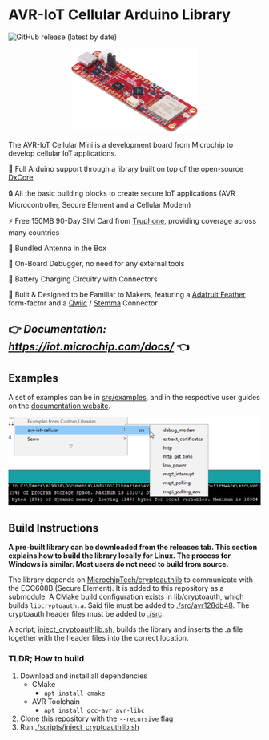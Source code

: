 # AVR-IoT Cellular Arduino Library
![GitHub release (latest by date)](https://img.shields.io/github/v/release/microchip-pic-avr-solutionsavr-iot-cellular-arduino-library?logo=data%3Aimage%2Fpng%3Bbase64%2CiVBORw0KGgoAAAANSUhEUgAAADAAAAAwCAYAAABXAvmHAAAACXBIWXMAAA7DAAAOwwHHb6hkAAAAGXRFWHRTb2Z0d2FyZQB3d3cuaW5rc2NhcGUub3Jnm%2B48GgAACc5JREFUaIHlmXtwVNUdxz%2B%2Fcze7ySbZPHkFoYENDwkwpVio2AqiolZ56tgZ30Jbp5axKAJCwfC2Su0gpeig0toi6piiFdTp0AFGRUWLVIsCgfCK8jIJkGSz2ce9p39s2Oyyrxsfnen0O3Nn7vnd3%2Fec3%2B%2Fc3%2F2d3zkX%2Fsch30QnurLS2RgIVFhKD1XoARZykYgUobXRPkibFk6LliNoc09QG%2F%2FqfvBgvYD%2BumN%2FZQd0ZaWzIRy4Dm3dBDIGKAOUzVFbRbNLa6qdYmzw1NTUJ9FSQBHQkL6rTuJ0ZXl3CTl%2BIeh7gG7pdLW2NcFtWljXJb9ohuzaFWqXXQQ8AFjAOeAxIJCMbNuBk0OH5jr8vhkIM4nMzDcM%2BWVpzcE17Y2pRMKrDPgCOADsSMay9cobB3gvc7T5PkRYKiJFIoKdq5NYcubiPt9pvz8JdAH%2BCZS0O5EUaR3QYHzZz%2FugpdkGXAyRsLB7dQ662DTVEzoSFW8C%2B9qNfxc4koqVcpp0ZaWzMdS2WsNPY%2FUiM6tBS7s09X2nfQDQ%2BsbSA4c22lVP6oAePjyrofnMOpDbEgidCI3OvwUA6pwqa5hn37602ec8EkJIg2poObsqmfEJEIlcXxEpvpVeIR1apm0mmAQHGvp770VzT3qaxjFyJJ7qjeSvfwFjUGVU3rE0pZ99o2dPcletJn%2F9BrIuHRU3EVozrb6i4nI7DsR5ebqiYphS1tsguSkJIqh%2B%2FfFseBGVnw%2BA1VDPuSmT0KdOxbuZIoQkLw%2FPSy9jeCsiAr%2BfpttvIbxnT6zap81B85I%2BR460pXMg%2Bgb0mDEOpawn0xkPoF0ucpc%2FguTlRbONFJfgnjcfrTNnKQD3nLmovt4OeXY27qrF4HTG6lbmOdXcdLbEOdB44tgdICMzEdz3zcBROThBnnXV1TjHjctEx3nNtThvvClBbgweTPYdd8YLNQ%2BeGtBnaLr%2BBOBweXl2vtPYA3jPMzuiq%2BPeceko8p9ZhxhG0s7M48dpmjwBfe5chHlBCBk9yvBUb0RKSpJb4%2FdzbuINmMeOxUrfKu3Z%2B0rZvj2cjKIA8pzGpA7jo37F3UtJCbnLHklpPIBRVkbOAzOTPhPDIHfZ8tTGA%2BTkkFu16MIxLm%2F4%2FNjPU1GUBhFkaupeAaXIXVCFUVaWVg3AddPNOC75frzxImTfdTeOUZdl5Dsu%2ByGuiZPiZFqxtMHr7ZXUtPoBA3qA%2FmG8WMfdS34%2Bjh9cmnFwiMy0%2B%2BEqcLliRlE4J022xQfImTkL1aVLrAlFptIrk60NxuzigvEi8pMLzIi%2FDwTQLS1kjR5jayVWJaVgmYQ%2F%2BKDdAI2uq8M5foKthU%2FcblTXLoS2bIm1YqCvuPDTFY1nP4sbS4RRGXsEAtUvE%2F7wQzuqAGRPnYbRv3%2B0HdrxDsFNr9nmO68fT9aP4tYyEZHHmwYOjPuIlCBJ0lQkhJzjJ8D5DyocpnVRFTqYdF%2BRAMlx4354IaIimVprTeuKx9ANtkocEME9fwEqLz9W2jtgBpfGCozZJcVLAM8FbLIuH03eylXo%2BnrM9hVSn2lElMIxYqS9UOpRhq6vJ7zn3xF%2Bqw%2Fd2IDzqqvt%2BVBQiDizCO%2BI28sMm1VSuH1F49mjEEmjXROIpaXkLlmGGAY5989Ede8efeZ%2F9hnMmv32DBAh51f3Y5SVRQu34KbXCO94x9aGSERw3Xo7xuAhsTJDiVp9vKzMfd6BrAtGJXfxUlS3yHZXFRTgnje%2F4%2BNra6N1ySJ0OOm6kgBVVIR7ztwOvmXhW7II3eqzNwlOJ7lVC8HhiBUPceVlzwIwZhUXLYydMdett5F9511xnRh9%2B2IdPED44AEA9IkTqJJSjCFDbBlheL2Y%2B%2Fdh1tZG%2BGfPgmnaWhcAVNdu0NJMaPdHUZmGETO7Fm2SL%2Fv19QFuAMfAi%2FFseBHc7oRO9MmTnJsyEauxMdKpx4Pnb5tRPXrYMsI6cZymieOxmpoAEKcLzwsvYiSpq5LC18K5KZMwjx6NdWKLMbukaCpQLNnZ5D%2B1FtUj%2BWoreXkoTwHBbVsj5EAA6%2FgXOK%2F7sb3cnp%2BP5LgJv%2F1WRGCaWDX7cU2c3JHp0sHpxOjdm9Cbb3B%2Br6o0rcbs4qJrRUk%2F95yHyLryqrR9GIMGEd79EVZdHQDWkcM4KiowKvplNgBwDKok%2FP57WCdORPgnT6IKC3B8d5gtvlFejnXkcEcSUXq3EpGPssZcgeuWzDtIRMiZfl80hWrLwveb5ZGYtuWBA%2FfDVYgrOyry%2F34V1uef2%2BPTvpcoLo40tHrXmHfFWJX32Io7JD8%2FPfM8tEXg%2BfVgWZFmSws0N5N1xVhbdFXaBfythHftivCDQay6OpzX32C%2FzCgsIrRtaxBlTVcF1dXvSrduJ%2BxZD8FNmxJSaKD6ZcIf7LTbBTn3Tsco6xlth7ZvI%2Fj6Ztt85%2BQpZI0d%2B2bp%2FsM1SkRagVfsEM1P9%2BBfszpBrk2T1sULwe%2B3ZYBZW4vV2FFSRMqMR9GNNssMpch99LdrBbSKtNXTgJmW1NKCb84sdCB5LWTW1uJ%2Fem3mwQMBfPPnotvi9%2BrWqVP4f%2Fe4PQfggOHx%2FAM69sQfi8gbKdW1xrd8KeGDB9OoaNqefQZz3960I%2FufWIm5b1%2FSZ4G%2FVhN%2B%2F70MtgPwuIgEod0BEdEisgAIJdMOvr6Z4KuZo0wH2iKhZCZ%2FmeGdO2n7y3Mpj1u01rQuWQytremG2auU%2BtP5RvRUQkQ%2BBhIC3Kqri9Q%2B7VknE8K7dxN4YUOicS3N%2BObPQ4eSzlEU5qFa%2FGufSvnYsqwZIhKN47iTOaVUFfBJVBAM4pszC6v9lMEOtNb4V62MLlbtQvyPLMesO5aaGMNv%2B%2BM6zL1JQ%2FEPDodjS6wgzgERaVZK3QqcAfCvWU04poCyC6upCd%2B8h9DNzaA1gT8%2FR%2BAV2wfO6EAgIRS11juUUnNFJC7%2Bkq4coVBonLXz%2FVebfzYtx27ZfCFEBCkpQQoLsQ4dsh2CsXz3rxfguu12gBql1GgROZmgl6qDhhGXTLPOND4FOFLpfNtQngI81Rv3O8rLx4lI0vhLu3af7ue9S9BrgJxvxcLM%2BCyrV%2FmEwq1ba1MpZCw%2BvqwoH42o9UT%2BHP43scllOO%2FO9KPD1k%2BEk15vV0PpJ4Cbsfsv%2BKvjrIheUFJz%2BEnJVB3Qid%2BsGqSxos%2FVlpLlaL7XGa5NtGn0S4alFpTU1tbZJXXaCD18eFZ905lrBJmOcCVf%2FyM%2FC%2Fp5sFaX1hxJXmOkwdeaxQavt5c2rIlayzhgBFAKZNofBoFjAm8Dm8M5vr93%2F%2BSUvSOKJPjGwuBARYWrQOteWkyvIBeJqGK0dhM55msWdL0lHBWHdaB079HTduL7%2FwL%2FAZqJ1CYE5LswAAAAAElFTkSuQmCC&style=flat-square)

<p align="center">
<img width="50%" style={{paddingTop: "10px", paddingBottom: "10px"}} src="./readme_images/mini-board-2.png" />
</p>
The AVR-IoT Cellular Mini is a development board from Microchip to develop cellular IoT applications.

📓 Full Arduino support through a library built on top of the open-source [DxCore](https://github.com/SpenceKonde/DxCore)

🔒 All the basic building blocks to create secure IoT applications (AVR Microcontroller, Secure Element and a Cellular Modem)

⚡ Free 150MB 90-Day SIM Card from [Truphone](https://truphone.com), providing coverage across many countries

📡 Bundled Antenna in the Box

🐞 On-Board Debugger, no need for any external tools

🔋  Battery Charging Circuitry with Connectors

🤝 Built & Designed to be Familiar to Makers, featuring a [Adafruit Feather](https://learn.adafruit.com/adafruit-feather) form-factor and a [Qwiic](https://www.sparkfun.com/qwiic) / [Stemma](https://learn.adafruit.com/introducing-adafruit-stemma-qt) Connector



## 👉 *Documentation: https://iot.microchip.com/docs/* 👈

## Examples

A set of examples can be in [src/examples](./src/examples/), and in the respective user guides on the [documentation website](https://iot.microchip.com/docs/arduino/userguide/architecture). 

![](./readme_images/examples.png)

## Build Instructions

**A pre-built library can be downloaded from the releases tab. This section explains how to build the library locally for Linux. The process for Windows is similar. Most users do not need to build from source.**

The library depends on [MicrochipTech/cryptoauthlib](https://github.com/MicrochipTech/cryptoauthlib) to communicate with the ECC608B (Secure Element). It is added to this repository as a submodule. A CMake build configuration exists in [lib/cryptoauth](./lib/cryptoauth/), which builds `libcryptoauth.a`. Said file must be added to [./src/avr128db48](./src/avr128db48). The cryptoauth header files must be added to [./src](./src).

A script, [inject_cryptoauthlib.sh](./scripts/inject_cryptoauthlib.sh), builds the library and inserts the .a file together with the header files into the correct location.

### TLDR; How to build

1. Download and install all dependencies
	- CMake
		* `apt install cmake`
	- AVR Toolchain
		* `apt install gcc-avr avr-libc`
2. Clone this repository with the `--recursive` flag
3. Run [./scripts/inject_cryptoauthlib.sh](./scripts/inject_cryptoauthlib.sh)
